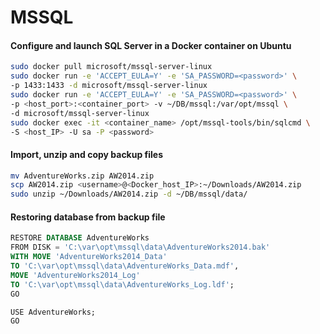 # MSSQL

#### Configure and launch SQL Server in a Docker container on Ubuntu
```bash
sudo docker pull microsoft/mssql-server-linux
sudo docker run -e 'ACCEPT_EULA=Y' -e 'SA_PASSWORD=<password>' \
-p 1433:1433 -d microsoft/mssql-server-linux
sudo docker run -e 'ACCEPT_EULA=Y' -e 'SA_PASSWORD=<password>' \
-p <host_port>:<container_port> -v ~/DB/mssql:/var/opt/mssql \
-d microsoft/mssql-server-linux
sudo docker exec -it <container_name> /opt/mssql-tools/bin/sqlcmd \
-S <host_IP> -U sa -P <password>
```


#### Import, unzip and copy backup files
```bash
mv AdventureWorks.zip AW2014.zip
scp AW2014.zip <username>@<Docker_host_IP>:~/Downloads/AW2014.zip
sudo unzip ~/Downloads/AW2014.zip -d ~/DB/mssql/data/
```

#### Restoring database from backup file
```SQL
RESTORE DATABASE AdventureWorks 
FROM DISK = 'C:\var\opt\mssql\data\AdventureWorks2014.bak'
WITH MOVE 'AdventureWorks2014_Data' 
TO 'C:\var\opt\mssql\data\AdventureWorks_Data.mdf',
MOVE 'AdventureWorks2014_Log' 
TO 'C:\var\opt\mssql\data\AdventureWorks_Log.ldf';
GO
```

```
USE AdventureWorks;
GO
```
